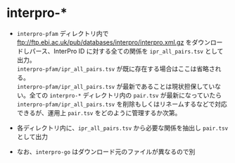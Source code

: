 # interpro-*

- `interpro-pfam` ディレクトリ内で ftp://ftp.ebi.ac.uk/pub/databases/interpro/interpro.xml.gz をダウンロードしパース、InterPro ID に対する全ての関係を `ipr_all_pairs.tsv` として出力。  
`interpro-pfam/ipr_all_pairs.tsv` が既に存在する場合はここは省略される。  
`interpro-pfam/ipr_all_pairs.tsv` が最新であることは現状担保していない。全ての `interpro-*` ディレクトリ内の `pair.tsv` が最新になっていたら `interpro-pfam/ipr_all_pairs.tsv` を削除もしくはリネームするなどで対応できるが、運用上 `pair.tsv` をどのように管理するか次第。

- 各ディレクトリ内に、`ipr_all_pairs.tsv` から必要な関係を抽出し `pair.tsv` として出力

- なお、`interpro-go` はダウンロード元のファイルが異なるので別
